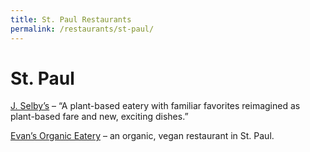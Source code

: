 ```yaml
---
title: St. Paul Restaurants
permalink: /restaurants/st-paul/
---
```


# St. Paul

[J. Selby’s][jselbys] – “A plant-based eatery with familiar favorites
reimagined
as plant-based fare and new, exciting dishes.”

[Evan’s Organic Eatery][evans-organic-eatery] – an organic, vegan
restaurant in St. Paul.

[jselbys]:http://www.jselbys.com/
[evans-organic-eatery]:https://organiceatery.com/
